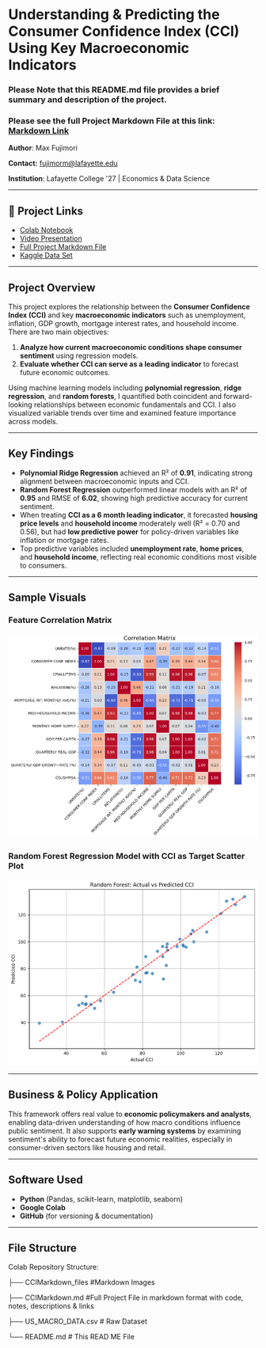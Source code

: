 # Understanding & Predicting the Consumer Confidence Index (CCI) Using Key Macroeconomic Indicators

### Please Note that this README.md file provides a brief summary and description of the project. 

### Please see the full Project Markdown File at this link: [Markdown Link](https://github.com/FujiPy/CCI-and-Key-Economic-Indicators/blob/main/CCIMarkdown.md)

**Author**: Max Fujimori

**Contact:** fujimorm@lafayette.edu

**Institution**: Lafayette College '27 | Economics & Data Science  


---

## 🔗 Project Links

- [Colab Notebook](https://colab.research.google.com/drive/19OQg3i31eW9riXzYHS99ohoML-Kr_TGU#scrollTo=Ix61nyLot8-F&uniqifier=1)
- [Video Presentation]()
- [Full Project Markdown File](https://github.com/FujiPy/CCI-and-Key-Economic-Indicators/blob/main/CCIMarkdown.md)
- [Kaggle Data Set](https://www.kaggle.com/datasets/sagarvarandekar/macroeconomic-factors-affecting-us-housing-prices/data)

---

## Project Overview

This project explores the relationship between the **Consumer Confidence Index (CCI)** and key **macroeconomic indicators** such as unemployment, inflation, GDP growth, mortgage interest rates, and household income. There are two main objectives:

1. **Analyze how current macroeconomic conditions shape consumer sentiment** using regression models.
2. **Evaluate whether CCI can serve as a leading indicator** to forecast future economic outcomes.

Using machine learning models including **polynomial regression**, **ridge regression**, and **random forests**, I quantified both coincident and forward-looking relationships between economic fundamentals and CCI. I also visualized variable trends over time and examined feature importance across models.

---

## Key Findings

- **Polynomial Ridge Regression** achieved an R² of **0.91**, indicating strong alignment between macroeconomic inputs and CCI.
- **Random Forest Regression** outperformed linear models with an R² of **0.95** and RMSE of **6.02**, showing high predictive accuracy for current sentiment.
- When treating **CCI as a 6 month leading indicator**, it forecasted **housing price levels** and **household income** moderately well (R² = 0.70 and 0.56), but had **low predictive power** for policy-driven variables like inflation or mortgage rates.
- Top predictive variables included **unemployment rate**, **home prices**, and **household income**, reflecting real economic conditions most visible to consumers.

---

## Sample Visuals

### Feature Correlation Matrix 
![png](CCIMarkdown_files/CCIMarkdown_37_0.png)
### Random Forest Regression Model with CCI as Target Scatter Plot
![png](CCIMarkdown_files/CCIMarkdown_61_1.png)

---

## Business & Policy Application

This framework offers real value to **economic policymakers and analysts**, enabling data-driven understanding of how macro conditions influence public sentiment. It also supports **early warning systems** by examining sentiment's ability to forecast future economic realities, especially in consumer-driven sectors like housing and retail.

---

## Software Used

- **Python** (Pandas, scikit-learn, matplotlib, seaborn)
- **Google Colab**
- **GitHub** (for versioning & documentation)

---

##  File Structure

Colab Repository Structure:

├── CCIMarkdown_files    #Markdown Images

├── CCIMarkdown.md       #Full Project File in markdown format with code, notes, descriptions & links

├── US_MACRO_DATA.csv    # Raw Dataset

└── README.md            # This READ ME File 



